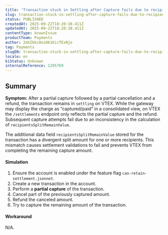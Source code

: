 ```yaml
---
title: 'Transaction stuck in Settling after Capture fails due to recipientsSplitRemainValue mismatch'
slug: transaction-stuck-in-settling-after-capture-fails-due-to-recipientssplitremainvalue-mismatch
status: PUBLISHED
createdAt: 2025-09-22T18:20:38.411Z
updatedAt: 2025-09-22T18:20:38.411Z
contentType: knownIssue
productTeam: Payments
author: 2mXZkbi0oi061KicTExNjo
tag: Payments
slugEN: transaction-stuck-in-settling-after-capture-fails-due-to-recipientssplitremainvalue-mismatch
locale: en
kiStatus: Unknown
internalReference: 1295769
---
```


## Summary


**Symptom:** After a partial capture followed by a partial cancellation and a refund, the transaction remains in `settling` on VTEX.
While the gateway may display the charge as “captured/paid” in a consolidated view, on VTEX the `/settlements` endpoint only reflects the partial capture and the refund.
Subsequent capture attempts fail due to an inconsistency in the calculation of `recipientsSplitRemainValue`.

The additional data field `recipientsSplitRemainValue` stored for the transaction has a divergent split amount for one or more recipients. This mismatch causes settlement validations to fail and prevents VTEX from completing the remaining capture amount.


#### Simulation


1. Ensure the account is enabled under the feature flag `can-retain-settlement.jsonnet`.
2. Create a new transaction in the account.
3. Perform a **partial capture** of the transaction.
4. Cancel part of the previously captured amount.
5. Refund the canceled amount.
6. Try to capture the remaining amount of the transaction.


#### Workaround


N/A.



